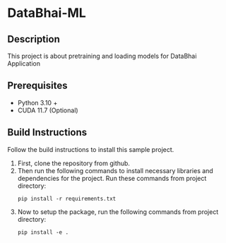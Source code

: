 # DataBhai-ML

## Description

This project is about pretraining and loading models for DataBhai Application

## Prerequisites

- Python 3.10 +
- CUDA 11.7 (Optional)

## Build Instructions

Follow the build instructions to install this sample project.

1. First, clone the repository from github.
2. Then run the following commands to install necessary libraries and dependencies for the project. Run these commands from project directory:
    ```
    pip install -r requirements.txt
    ```
3. Now to setup the package, run the following commands from project directory:
    ```
    pip install -e .
    ```